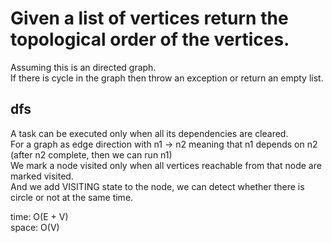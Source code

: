 # Given a list of vertices return the topological order of the vertices.
Assuming this is an directed graph.<br>
If there is cycle in the graph then throw an exception or return an empty list.

## dfs
A task can be executed only when all its dependencies are cleared.<br>
For a graph as edge direction with n1 -> n2 meaning that n1 depends on n2 (after n2 complete, then we can run n1)<br>
We mark a node visited only when all vertices reachable from that node are marked visited.<br>
And we add VISITING state to the node, we can detect whether there is circle or not at the same time.

time: O(E + V)<br>
space: O(V)
